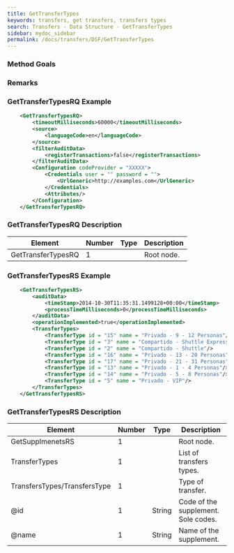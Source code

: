 ```yaml
---
title: GetTransferTypes
keywords: transfers, get transfers, transfers types
search: Transfers - Data Structure - GetTransferTypes
sidebar: mydoc_sidebar
permalink: /docs/transfers/DSF/GetTransferTypes
---
```




### Method Goals




### Remarks




### GetTransferTypesRQ Example


~~~xml
    <GetTransferTypesRQ>
        <timeoutMilliseconds>60000</timeoutMilliseconds>
        <source>
            <languageCode>en</languageCode>
        </source>
        <filterAuditData>
            <registerTransactions>false</registerTransactions>
        </filterAuditData>
        <Configuration codeProvider = "XXXXX">
            <Credentials user = "" password = "">
                <UrlGeneric>http://examples.com</UrlGeneric>
            </Credentials>
            <Attributes/>
        </Configuration>
    </GetTransferTypesRQ>
~~~


### GetTransferTypesRQ Description




| **Element**			| **Number**	| **Type**	| **Description**	|
| ----------------------------- | ------------- | ------------- | --------------------- |
| GetTransferTypesRQ		| 1          	|		| Root node.		|



### GetTransferTypesRS Example


~~~xml
    <GetTransferTypesRS>
        <auditData>
            <timeStamp>2014-10-30T11:35:31.1499128+00:00</timeStamp>
            <processTimeMilliseconds>0</processTimeMilliseconds>
        </auditData>
        <operationImplemented>true</operationImplemented>
        <TransferTypes>
            <TransferType id = "15" name = "Privado - 9 - 12 Personas"/>
            <TransferType id = "3" name = "Compartido - Shuttle Express"/>
            <TransferType id = "2" name = "Compartido - Shuttle"/>
            <TransferType id = "16" name = "Privado - 13 - 20 Personas"/>
            <TransferType id = "17" name = "Privado - 21 - 31 Personas"/>
            <TransferType id = "13" name = "Privado - 1 - 4 Personas"/>
            <TransferType id = "14" name = "Privado - 5 - 8 Personas"/>
            <TransferType id = "5" name = "Privado - VIP"/>
        </TransferTypes>
    </GetTransferTypesRS>
~~~


### GetTransferTypesRS Description




| **Element**				| **Number**	| **Type**	| **Description**						|
| ------------------------------------- | ------------- | ------------- | ------------------------------------------------------------- |
| GetSupplmenetsRS			| 1          	|		| Root node.							|
| TransferTypes				| 1          	|		| List of transfers types.					|
| TransfersTypes/TransfersType		| 1          	|		| Type of transfer.						|
| @id        				| 1    		| String	| Code of the supplement. Sole codes.				|
| @name      				| 1    		| String	| Name of the supplement.					|

